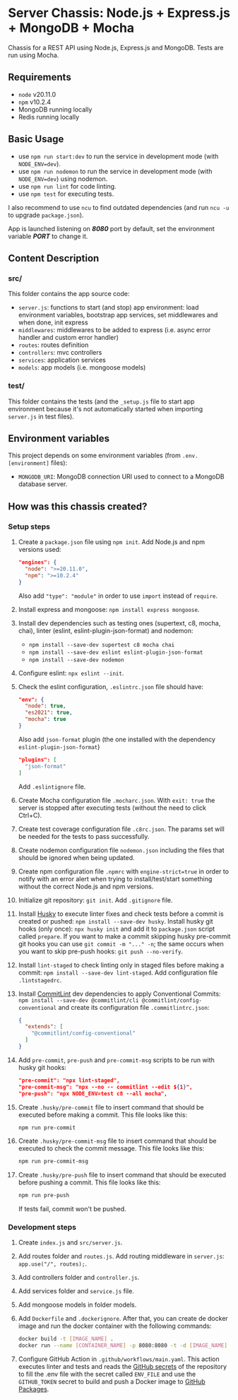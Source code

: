 # Server Chassis: Node.js + Express.js + MongoDB + Mocha

Chassis for a REST API using Node.js, Express.js and MongoDB. Tests are run using Mocha.

## Requirements

- `node` v20.11.0
- `npm` v10.2.4
- MongoDB running locally
- Redis running locally

## Basic Usage

- use `npm run start:dev` to run the service in development mode (with `NODE_ENV=dev`).
- use `npm run nodemon` to run the service in development mode (with `NODE_ENV=dev`) using nodemon.
- use `npm run lint` for code linting.
- use `npm test` for executing tests.

I also recommend to use `ncu` to find outdated dependencies (and run `ncu -u` to upgrade `package.json`).

App is launched listening on ***8080*** port by default, set the environment variable ***PORT*** to change it.

## Content Description

### src/

This folder contains the app source code:

- `server.js`: functions to start (and stop) app environment: load environment variables, bootstrap app services, set middlewares and when done, init express
- `middlewares`: middlewares to be added to express (i.e. async error handler and custom error handler)
- `routes`: routes definition
- `controllers`: mvc controllers
- `services`: application services
- `models`: app models (i.e. mongoose models)

### test/

This folder contains the tests (and the `_setup.js` file to start app environment because it's not automatically started when importing `server.js` in test files).

## Environment variables

This project depends on some environment variables (from `.env.[environment]` files):

- `MONGODB_URI`: MongoDB connection URI used to connect to a MongoDB database server.

## How was this chassis created?

### Setup steps

1. Create a `package.json` file using `npm init`. Add Node.js and npm versions used:

    ```json
    "engines": {
      "node": ">=20.11.0",
      "npm": ">=10.2.4"
    }
    ```

    Also add `"type": "module"` in order to use `import` instead of `require`.
2. Install express and mongoose: `npm install express mongoose`.
3. Install dev dependencies such as testing ones (supertext, c8, mocha, chai), linter (eslint, eslint-plugin-json-format) and nodemon:
    - `npm install --save-dev supertest c8 mocha chai`
    - `npm install --save-dev eslint eslint-plugin-json-format`
    - `npm install --save-dev nodemon`
4. Configure eslint: `npx eslint --init`.
5. Check the eslint configuration, `.eslintrc.json` file should have:

    ```json
    "env": {
      "node": true,
      "es2021": true,
      "mocha": true
    }
    ```

    Also add `json-format` plugin (the one installed with the dependency `eslint-plugin-json-format`)

    ```json
    "plugins": [
      "json-format"
    ]
    ```

    Add `.eslintignore` file.

6. Create Mocha configuration file `.mocharc.json`. With `exit: true` the server is stopped after executing tests (without the need to click Ctrl+C).
7. Create test coverage configuration file `.c8rc.json`. The params set will be needed for the tests to pass successfully.
8. Create nodemon configuration file `nodemon.json` including the files that should be ignored when being updated.
9. Create npm configuration file `.npmrc` with `engine-strict=true` in order to notify with an error alert when trying to install/test/start something without the correct Node.js and npm versions.
10. Initialize git repository: `git init`. Add `.gitignore` file.
11. Install [Husky](https://typicode.github.io/husky/how-to.html) to execute linter fixes and check tests before a commit is created or pushed: `npm install --save-dev husky`. Install husky git hooks (only once): `npx husky init` and add it to `package.json` script called `prepare`. If you want to make a commit skipping husky pre-commit git hooks you can use `git commit -m "..." -n`; the same occurs when you want to skip pre-push hooks: `git push --no-verify`.
12. Install `lint-staged` to check linting only in staged files before making a commit: `npm install --save-dev lint-staged`. Add configuration file `.lintstagedrc`.
13. Install [CommitLint](https://github.com/conventional-changelog/commitlint) dev dependencies to apply Conventional Commits: `npm install --save-dev @commitlint/cli @commitlint/config-conventional` and create its configuration file `.commitlintrc.json`:

    ```json
    {
      "extends": [
        "@commitlint/config-conventional"
      ]
    }
    ```

14. Add `pre-commit`, `pre-push` and `pre-commit-msg` scripts to be run with husky git hooks:

    ```json
    "pre-commit": "npx lint-staged",
    "pre-commit-msg": "npx --no -- commitlint --edit ${1}",
    "pre-push": "npx NODE_ENV=test c8 --all mocha",
    ```

15. Create `.husky/pre-commit` file to insert command that should be executed before making a commit. This file looks like this:

    ```bash
    npm run pre-commit
    ```

16. Create `.husky/pre-commit-msg` file to insert command that should be executed to check the commit message. This file looks like this:

    ```bash
    npm run pre-commit-msg
    ```

17. Create `.husky/pre-push` file to insert command that should be executed before pushing a commit. This file looks like this:

    ```bash
    npm run pre-push
    ```

    If tests fail, commit won't be pushed.

### Development steps

1. Create `index.js` and `src/server.js`.
2. Add routes folder and `routes.js`. Add routing middleware in `server.js`: `app.use("/", routes);`.
3. Add controllers folder and `controller.js`.
4. Add services folder and `service.js` file.
5. Add mongoose models in folder models.
6. Add `Dockerfile` and `.dockerignore`. After that, you can create de docker image and run the docker container with the following commands:

    ```bash
    docker build -t [IMAGE_NAME] .
    docker run --name [CONTAINER_NAME] -p 8080:8080 -t -d [IMAGE_NAME]
    ```

7. Configure GitHub Action in `.github/workflows/main.yaml`. This action executes linter and tests and reads the [GitHub secrets](https://docs.github.com/en/actions/security-guides/using-secrets-in-github-actions#creating-secrets-for-a-repository) of the repository to fill the .env file with the secret called `ENV_FILE` and use the `GITHUB_TOKEN` secret to build and push a Docker image to [GitHub Packages](https://github.com/features/packages).
